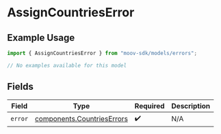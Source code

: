 # AssignCountriesError

## Example Usage

```typescript
import { AssignCountriesError } from "moov-sdk/models/errors";

// No examples available for this model
```

## Fields

| Field                                                                    | Type                                                                     | Required                                                                 | Description                                                              |
| ------------------------------------------------------------------------ | ------------------------------------------------------------------------ | ------------------------------------------------------------------------ | ------------------------------------------------------------------------ |
| `error`                                                                  | [components.CountriesErrors](../../models/components/countrieserrors.md) | :heavy_check_mark:                                                       | N/A                                                                      |
